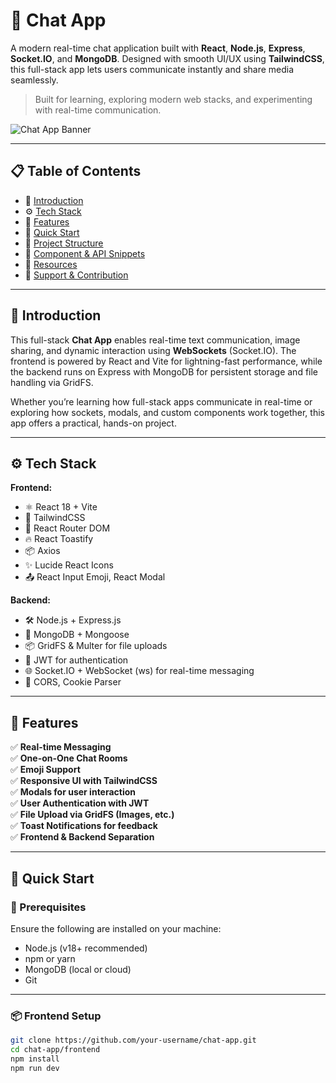 # 💬 Chat App

A modern real-time chat application built with **React**, **Node.js**, **Express**, **Socket.IO**, and **MongoDB**. Designed with smooth UI/UX using **TailwindCSS**, this full-stack app lets users communicate instantly and share media seamlessly.

> Built for learning, exploring modern web stacks, and experimenting with real-time communication.

![Chat App Banner](https://your-banner-image-link.com) <!-- Replace with actual banner if available -->

---

## 📋 Table of Contents

- 🤖 [Introduction](#-introduction)
- ⚙️ [Tech Stack](#-tech-stack)
- 🔋 [Features](#-features)
- 🚀 [Quick Start](#-quick-start)
- 🔧 [Project Structure](#-project-structure)
- 🧩 [Component & API Snippets](#-component--api-snippets)
- 🔗 [Resources](#-resources)
- 🙌 [Support & Contribution](#-support--contribution)

---

## 🤖 Introduction

This full-stack **Chat App** enables real-time text communication, image sharing, and dynamic interaction using **WebSockets** (Socket.IO). The frontend is powered by React and Vite for lightning-fast performance, while the backend runs on Express with MongoDB for persistent storage and file handling via GridFS.

Whether you’re learning how full-stack apps communicate in real-time or exploring how sockets, modals, and custom components work together, this app offers a practical, hands-on project.

---

## ⚙️ Tech Stack

**Frontend:**
- ⚛️ React 18 + Vite
- 💨 TailwindCSS
- 🔁 React Router DOM
- 🔥 React Toastify
- 📦 Axios
- ✨ Lucide React Icons
- 📤 React Input Emoji, React Modal

**Backend:**
- 🛠️ Node.js + Express.js
- 🧬 MongoDB + Mongoose
- 📦 GridFS & Multer for file uploads
- 🔐 JWT for authentication
- 🌐 Socket.IO + WebSocket (ws) for real-time messaging
- 🔄 CORS, Cookie Parser

---

## 🔋 Features

✅ **Real-time Messaging**  
✅ **One-on-One Chat Rooms**  
✅ **Emoji Support**  
✅ **Responsive UI with TailwindCSS**  
✅ **Modals for user interaction**  
✅ **User Authentication with JWT**  
✅ **File Upload via GridFS (Images, etc.)**  
✅ **Toast Notifications for feedback**  
✅ **Frontend & Backend Separation**  

---

## 🚀 Quick Start

### 🧰 Prerequisites

Ensure the following are installed on your machine:

- Node.js (v18+ recommended)
- npm or yarn
- MongoDB (local or cloud)
- Git

---

### 📦 Frontend Setup

```bash
git clone https://github.com/your-username/chat-app.git
cd chat-app/frontend
npm install
npm run dev
